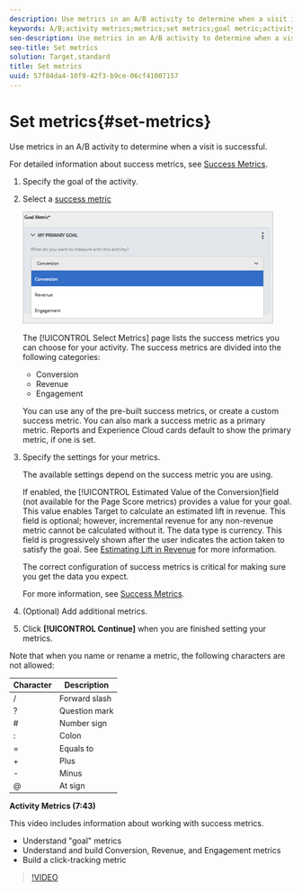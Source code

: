 ```yaml
---
description: Use metrics in an A/B activity to determine when a visit is successful.
keywords: A/B;activity metrics;metrics;set metrics;goal metric;activity settings;success metric;conversion;revenue;engagement
seo-description: Use metrics in an A/B activity to determine when a visit is successful.
seo-title: Set metrics
solution: Target,standard
title: Set metrics
uuid: 57f84da4-10f9-42f3-b9ce-06cf41007157
---
```


# Set metrics{#set-metrics}

Use metrics in an A/B activity to determine when a visit is successful.

For detailed information about success metrics, see [Success Metrics](../../../c-activities/r-success-metrics/success-metrics.md#reference_D011575C85DA48E989A244593D9B9924). 

1. Specify the goal of the activity.
1. Select a [success metric](../../../c-activities/r-success-metrics/success-metrics.md#reference_D011575C85DA48E989A244593D9B9924)

   ![](assets/ab_metrics.png)

   The [!UICONTROL Select Metrics] page lists the success metrics you can choose for your activity. The success metrics are divided into the following categories:
   
   * Conversion 
   * Revenue 
   * Engagement

   You can use any of the pre-built success metrics, or create a custom success metric. You can also mark a success metric as a primary metric. Reports and Experience Cloud cards default to show the primary metric, if one is set. 
1. Specify the settings for your metrics.

   The available settings depend on the success metric you are using.

   If enabled, the [!UICONTROL Estimated Value of the Conversion]field (not available for the Page Score metrics) provides a value for your goal. This value enables Target to calculate an estimated lift in revenue. This field is optional; however, incremental revenue for any non-revenue metric cannot be calculated without it. The data type is currency. This field is progressively shown after the user indicates the action taken to satisfy the goal. See [Estimating Lift in Revenue](../../../administrating-target/r-target-account-preferences/estimating-lift-in-revenue.md#concept_32F875D8F91349CE86AF391F65BEAEEE) for more information.

   The correct configuration of success metrics is critical for making sure you get the data you expect.

   For more information, see [Success Metrics](../../../c-activities/r-success-metrics/success-metrics.md#reference_D011575C85DA48E989A244593D9B9924). 
1. (Optional) Add additional metrics.
1. Click **[!UICONTROL Continue]** when you are finished setting your metrics.

Note that when you name or rename a metric, the following characters are not allowed: 

| Character | Description |
|--- |--- |
|/|Forward slash|
|?|Question mark|
|#|Number sign|
|:|Colon|
|=|Equals to|
|+|Plus|
|-|Minus|
|@|At sign|

**Activity Metrics (7:43)** 

This video includes information about working with success metrics. 

* Understand "goal" metrics 
* Understand and build Conversion, Revenue, and Engagement metrics 
* Build a click-tracking metric 

>[!VIDEO](https://www.youtube.com/watch?v=oCMD2SymhoI) 
